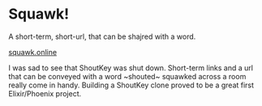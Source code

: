 # Squawk!

A short-term, short-url, that can be shajred with a word.

[squawk.online](http://squawk.online)

I was sad to see that ShoutKey was shut down. Short-term links and a url that can be conveyed with a word ~shouted~ squawked across a room really come in handy. Building a ShoutKey clone proved to be a great first Elixir/Phoenix project.
